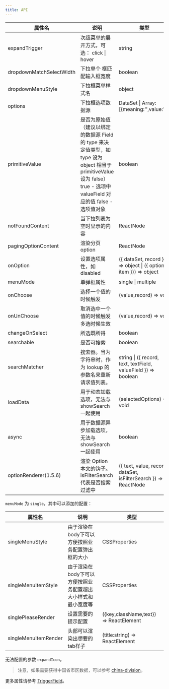 ```yaml
---
title: API
---
```


| 属性名 | 说明                                                                                                                                                                        | 类型                                                               | 默认值  | 版本 |
| ------------------------ | --------------------------------------------------------------------------------------------------------------------------------------------------------------------------- | ------------------------------------------------------------------ | ------- | --- |
| expandTrigger            | 次级菜单的展开方式，可选： click \| hover                                                                                                                                 | string                                                             | click |   |
| dropdownMatchSelectWidth | 下拉单个 框匹配输入框宽度                                                                                                                                                   | boolean                                                            | true    |   |
| dropdownMenuStyle        | 下拉框菜单样式名                                                                                                                                                            | object                                                             |         |   |
| options                  | 下拉框选项数据源                                                                                                                                                            | DataSet \| Array:[{meaning:'',value:''}]                           |         |   |
| primitiveValue           | 是否为原始值（建议以绑定的数据源 Field 的 type 来决定值类型，如 type 设为 object 相当于 primitiveValue 设为 false）true - 选项中 valueField 对应的值 false - 选项值对象 | boolean                                                            |         |   |
| notFoundContent          | 当下拉列表为空时显示的内容                                                                                                                                                  | ReactNode                                                          |         |   |
| pagingOptionContent | 渲染分页 option | ReactNode | | 1.4.4 |
| onOption                 | 设置选项属性，如 disabled                                                                                                                                                   | ({ dataSet, record })) => object \| ({ options, item })) => object |         |   |
| menuMode | 单弹框属性 | single \| multiple | |  |
| onChoose | 选择一个值的时候触发| (value,record) => void | |   |
| onUnChoose | 取消选中一个值的时候触发多选时候生效|  (value,record) => void | |    |
| changeOnSelect | 所选既所得 | boolean | | |
| searchable | 是否可搜索 | boolean | false | 1.3.0  |
| searchMatcher | 搜索器。当为字符串时，作为 lookup 的参数名来重新请求值列表。 | string \| ({ record, text, textField, valueField }) => boolean | ({ record, text, textField }) => record.get(textField) && record.get(textField).indexOf(text) !== -1 | 1.3.0   |
| loadData |	用于动态加载选项，无法与 showSearch 一起使用 |	(selectedOptions) => void	| | 1.4.4 |
| async |	用于数据源异步加载选项，无法与 showSearch 一起使用 |	boolean | | 1.4.4 |
| optionRenderer(1.5.6) | 渲染 Option 本文的钩子。isFilterSearch 代表是否搜索过滤中 | ({ text, value, record, dataSet, isFilterSearch }) => ReactNode |  |

`menuMode` 为 `single`，其中可以添加的配置：

| 属性名 | 说明 | 类型 | 
| --- | --- | --- | 
| singleMenuStyle | 由于渲染在body下可以方便按照业务配置弹出框的大小 | CSSProperties |  
| singleMenuItemStyle | 由于渲染在body下可以方便按照业务配置超出大小样式和最小宽度等 | CSSProperties |  
| singlePleaseRender | 设置需要的提示配置 | ({key,className,text}) => ReactElement |  
| singleMenuItemRender | 头部可以渲染出想要的tab样子 | (title:string) => ReactElement |  

无法配置的参数 `expandIcon`，

> 注意，如果需要获得中国省市区数据，可以参考 [china-division](https://gist.github.com/afc163/7582f35654fd03d5be7009444345ea17)。

更多属性请参考 [TriggerField](/zh/procmp/abstract/trigger-field/#TriggerField)。
